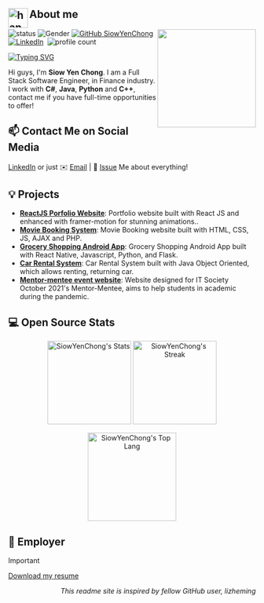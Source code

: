 ## <img alt="handwavegif" src="https://user-images.githubusercontent.com/39513876/112366216-8cfe7400-8cfe-11eb-8116-7d3dbae20e97.gif" width='40' align="left"/> About me

<!--https://user-images.githubusercontent.com/5713670/87202985-820dcb80-c2b6-11ea-9f56-7ec461c497c3.gif-->
<img align='right' src='https://octodex.github.com/images/femalecodertocat.png' width='200"'>

![status](https://img.shields.io/badge/status-up-brightgreen) 
![Gender](https://img.shields.io/badge/gender-%F0%9F%91%A9-lightgrey) 
[![GitHub SiowYenChong](https://img.shields.io/github/followers/SiowYenChong?label=follow&style=social)](https://github.com/SiowYenChong)&nbsp;
[![LinkedIn](https://img.shields.io/static/v1?label=linkedin&message=chongsiowyen&color=7BB32E&logo=linkedin)](https://www.linkedin.com/in/chongsiowyen/)&nbsp;
![profile count](https://komarev.com/ghpvc/?username=SiowYenChong&color=red)&nbsp;

[![Typing SVG](https://readme-typing-svg.demolab.com?font=Playfair+Display&weight=1000&size=30&duration=2500&pause=500&color=AF354E&center=true&vCenter=true&repeat=false&width=435&lines=Hello+World!;I+am+Siow+Yen+Chong;Welcome+to+my+GitHub+%F0%9F%8C%90%F0%9F%91%A9%E2%80%8D%F0%9F%92%BB)](https://git.io/typing-svg)

Hi guys, I'm **Siow Yen Chong**. 
I am a Full Stack Software Engineer, in Finance industry.  
I work with **C#**, **Java**, **Python** and **C++**, contact me if you have full-time opportunities to offer!

## 📫 Contact Me on Social Media

[LinkedIn][-1] or just ✉️ [Email](mailto:Clairechong998@1utar.my) | 💬 [Issue](https://github.com/SiowYenChong/SiowYenChong/issues/me) Me about everything!

## 💡 Projects 
- [**ReactJS Porfolio Website**](siowyenchong.vercel.app): Portfolio website built with React JS and enhanced with framer-motion for stunning animations..
- [**Movie Booking System**](https://github.com/SiowYenChong/Movie_Ticket_Booking_website): Movie Booking website built with HTML, CSS, JS, AJAX and PHP.
- [**Grocery Shopping Android App**](https://github.com/SiowYenChong/myGrocery_React_Native_Application): Grocery Shopping Android App built with React Native, Javascript, Python, and Flask.
- [**Car Rental System**](https://github.com/SiowYenChong/CarRentalSystem): Car Rental System built with Java Object Oriented, which allows renting, returning car.
- [**Mentor-mentee event website**](https://utar-its.github.io/mentor-mentee/): Website designed for IT Society October 2021's Mentor-Mentee, aims to help students in academic during the pandemic.


## 💻 Open Source Stats

<div class="badges-githubstats">
  <p align="center">
    <img src="https://github-readme-stats.vercel.app/api?username=SiowYenChong&theme=rose&show_icons=true&hide_border=true&count_private=true" alt="SiowYenChong's Stats" height="170">
    <img src="https://github-readme-streak-stats.herokuapp.com/?user=SiowYenChong&theme=rose&hide_border=true" alt="SiowYenChong's Streak" height="170">   
  </p>
  <p align="center">
   <img src="https://github-readme-stats.vercel.app/api/top-langs/?username=SiowYenChong&theme=rose&layout=compact" alt="SiowYenChong's Top Lang" height="180">
  </p>
</div>

## 💼 Employer

> [!IMPORTANT]  
> <a href="https://drive.google.com/file/d/1296fS-8FiNRE3XWdZ77dGEWPU_5z6uUj/view" download>Download my resume</a>



<p align="right">
  <em>This readme site is inspired by fellow GitHub user, lizheming</em>
</p>


[-1]: https://www.linkedin.com/in/chongsiowyen/

